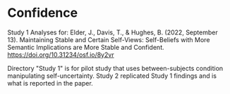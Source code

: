 # Confidence

Study 1 Analyses for: Elder, J., Davis, T., & Hughes, B. (2022, September 13). Maintaining Stable and Certain Self-Views: Self-Beliefs with More Semantic Implications are More Stable and Confident. https://doi.org/10.31234/osf.io/8y2vr

Directory "Study 1" is for pilot study that uses between-subjects condition manipulating self-uncertainty. Study 2 replicated Study 1 findings and is what is reported in the paper.
